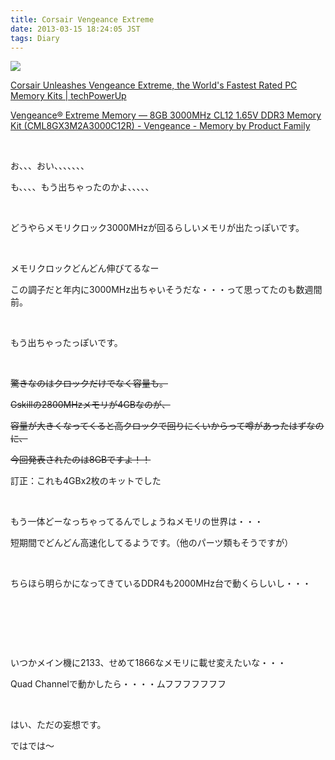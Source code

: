 ```yaml
---
title: Corsair Vengeance Extreme
date: 2013-03-15 18:24:05 JST
tags: Diary
---
```

<p><img src="https://lh3.googleusercontent.com/-_IBoJ8CqXq0/UULoh70NFZI/AAAAAAAABrA/khLye3Bshr4/s640/veng_extreme_r_f.png" /></p>
<p><a href="http://www.techpowerup.com/181440/Corsair-Unleashes-Vengeance-Extreme-the-World-s-Fastest-Rated-PC-Memory-Kits.html">Corsair Unleashes Vengeance Extreme, the World's Fastest Rated PC Memory Kits | techPowerUp</a></p>
<p><a href="http://www.corsair.com/us/memory-by-product-family/vengeance/vengeance-extreme-memory-8gb-3000mhz-cl12-1-65v-ddr3-memory-kit-cml8gx3m2a3000c12r.html">Vengeance® Extreme Memory — 8GB 3000MHz CL12 1.65V DDR3 Memory Kit (CML8GX3M2A3000C12R) - Vengeance - Memory by Product Family</a></p>
<p>&nbsp;</p>
<p>お、、、おい、、、、、、、</p>
<p>も、、、、もう出ちゃったのかよ、、、、、</p>
<p>&nbsp;</p>
<p>どうやらメモリクロック3000MHzが回るらしいメモリが出たっぽいです。</p>
<p>&nbsp;</p>
<p>メモリクロックどんどん伸びてるなー</p>
<p>この調子だと年内に3000MHz出ちゃいそうだな・・・って思ってたのも数週間前。</p>
<p>&nbsp;</p>
<p>もう出ちゃったっぽいです。</p>
<p>&nbsp;</p>
<del><p>驚きなのはクロックだけでなく容量も。</p>
<p>Gskillの2800MHzメモリが4GBなのが、</p>
<p>容量が大きくなってくると高クロックで回りにくいからって噂があったはずなのに、</p>
<p>今回発表されたのは8GBですよ！！</p></del>
<p>訂正：これも4GBx2枚のキットでした</p>
<p>&nbsp;</p>
<p>もう一体どーなっちゃってるんでしょうねメモリの世界は・・・</p>
<p>短期間でどんどん高速化してるようです。（他のパーツ類もそうですが）</p>
<p>&nbsp;</p>
<p>ちらほら明らかになってきているDDR4も2000MHz台で動くらしいし・・・</p>
<p>&nbsp;</p>
<p>&nbsp;</p>
<p>&nbsp;</p>
<p>いつかメイン機に2133、せめて1866なメモリに載せ変えたいな・・・</p>
<p>Quad Channelで動かしたら・・・・ムフフフフフフフ</p>
<p>&nbsp;</p>
<p>はい、ただの妄想です。</p>
<p>ではでは～</p>
